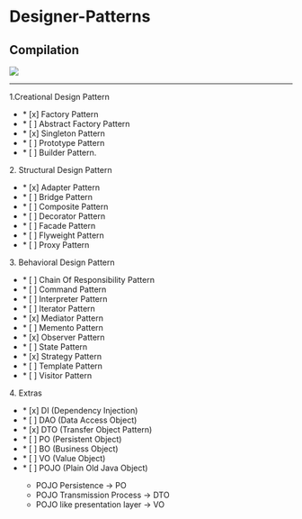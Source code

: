# Designer-Patterns
## Compilation


<img src="https://techvidvan.com/tutorials/wp-content/uploads/sites/2/2020/06/Types-of-Design-Pattern-in-Java.jpg">



<hr>


<p>1.Creational Design Pattern</p>
<ul>
<li>* [x] Factory Pattern</li>
<li>* [ ] Abstract Factory Pattern</li>
<li>* [x] Singleton Pattern</li>
<li>* [ ] Prototype Pattern</li>
<li>* [ ] Builder Pattern.</li>
</ul>
<p>2. Structural Design Pattern</p>
<ul>
<li>* [x] Adapter Pattern</li>
<li>* [ ] Bridge Pattern</li>
<li>* [ ] Composite Pattern</li>
<li>* [ ] Decorator Pattern</li>
<li>* [ ] Facade Pattern</li>
<li>* [ ] Flyweight Pattern</li>
<li>* [ ] Proxy Pattern</li>
</ul>
<p>3. Behavioral Design Pattern</p>
<ul>
<li>* [ ] Chain Of Responsibility Pattern</li>
<li>* [ ] Command Pattern</li>
<li>* [ ] Interpreter Pattern</li>
<li>* [ ] Iterator Pattern</li>
<li>* [x] Mediator Pattern</li>
<li>* [ ] Memento Pattern</li>
<li>* [x] Observer Pattern</li>
<li>* [ ] State Pattern</li>
<li>* [x] Strategy Pattern</li>
<li>* [ ] Template Pattern</li>
<li>* [ ] Visitor Pattern</li>
</ul>

<p>4. Extras</p>
<ul>
<li>* [x] DI (Dependency Injection)</li>
<li>* [ ] DAO (Data Access Object)</li>
<li>* [x] DTO (Transfer Object Pattern)</li>
<li>* [ ] PO (Persistent Object)</li>
<li>* [ ] BO (Business Object)</li>
<li>* [ ] VO (Value Object)</li>
<li>* [ ] POJO (Plain Old Java Object)</li>
      <ul>
         <li>POJO Persistence -> PO</li>
         <li>POJO Transmission Process -> DTO</li>
         <li>POJO like presentation layer -> VO</li>
      </ul>

</ul>




   
